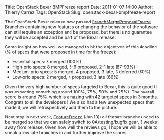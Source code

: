 Title: OpenStack Bexar BMPFreeze report
Date: 2011-01-07 14:00
Author: Thierry Carrez
Tags: OpenStack
Slug: openstack-bexar-bmpfreeze-report

The OpenStack Bexar release now passed
[BranchMergeProposalFreeze](http://wiki.openstack.org/BranchMergeProposalFreeze).
Branches containing new features or changing the behavior of the
software can still require an exception and be proposed, but there is no
guarantee they will be accepted and be part of the Bexar release.

Some insight on how well we managed to hit the objectives of this
deadline (% of specs that were proposed in time for the freeze):

-   Essential specs: 3 merged (100%)
-   High-prio specs: 8 merged, 5-6 proposed, 2-1 late (87-93%)
-   Medium-prio specs: 5 merged, 4 proposed, 3 late, 3 deferred (60%)
-   Low-prio specs: 2 merged, 4 proposed, 3 late (66%)

Given the very high number of specs targeted to Bexar, this is quite
good (I was expecting something around 100%, 75%, 50% and 25%). The
overall score is around 75%, which is amazing with [42 targeted
specs](http://wiki.openstack.org/releasestatus/) in 3 months. Congrats
to all the developers ! We also had a few unexpected specs that made it,
we will retrospectively add them to the picture.

Next stop is next week,
[FeatureFreeze](http://wiki.openstack.org/FeatureFreeze) (Jan 13): all
feature branches need to be merged so that we can safely switch to
QA/testing/bugfix gear, 3 weeks away from release. Given how well the
reviews go, I hope we will be able to sneak a few late branches in and
further improve the scores.
